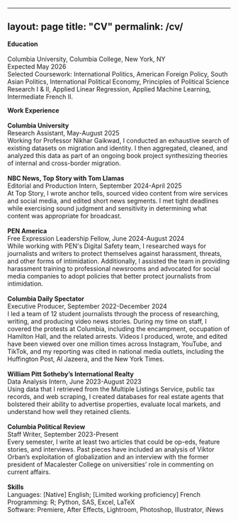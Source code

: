
---
layout: page
title: "CV"
permalink: /cv/
---

**Education**<br><br>
Columbia University, Columbia College, New York, NY<br>
Expected May 2026<br>
Selected Coursework: International Politics, American Foreign Policy, South Asian Politics, International Political Economy, Principles of Political Science Research I & II, Applied Linear Regression, Applied Machine Learning, Intermediate French II. <br>

**Work Experience**<br><br>
**Columbia University**<br>
Research Assistant, May-August 2025<br>
Working for Professor Nikhar Gaikwad, I conducted an exhaustive search of existing datasets on migration and identity. I then aggregated, cleaned, and analyzed this data as part of an ongoing book project synthesizing theories of internal and cross-border migration.<br><br>
**NBC News, Top Story with Tom Llamas**<br>
Editorial and Production Intern, September 2024-April 2025<br>
At Top Story, I wrote anchor tells, sourced video content from wire services and social media, and edited short news segments. I met tight deadlines while exercising sound judgment and sensitivity in determining what content was appropriate for broadcast.<br><br>
**PEN America**<br>
Free Expression Leadership Fellow, June 2024-August 2024<br>
While working with PEN's Digital Safety team, I researched ways for journalists and writers to protect themselves against harassment, threats, and other forms of intimidation. Additionally, I assisted the team in providing harassment training to professional newsrooms and advocated for social media companies to adopt policies that better protect journalists from intimidation.<br><br>
**Columbia Daily Spectator**<br>
Executive Producer, September 2022-December 2024<br>
I led a team of 12 student journalists through the process of researching, writing, and producing video news stories. During my time on staff, I covered the protests at Columbia, including the encampment, occupation of Hamilton Hall, and the related arrests. Videos I produced, wrote, and edited have been viewed over one million times across Instagram, YouTube, and TikTok, and my reporting was cited in national media outlets, including the Huffington Post, Al Jazeera, and the New York Times.<br><br>
**William Pitt Sotheby’s International Realty**<br>
Data Analysis Intern, June 2023-August 2023<br>
Using data that I retrieved from the Multiple Listings Service, public tax records, and web scraping, I created databases for real estate agents that bolstered their ability to advertise properties, evaluate local markets, and understand how well they retained clients.<br><br>
**Columbia Political Review**<br>
Staff Writer, September 2023-Present<br>
Every semester, I write at least two articles that could be op-eds, feature stories, and interviews. Past pieces have included an analysis of Viktor Orban’s exploitation of globalization and an interview with the former president of Macalester College on universities’ role in commenting on current affairs.<br><br>
**Skills**<br>
Languages: [Native] English; [Limited working proficiency] French<br>
Programming: R; Python, SAS, Excel, LaTeX<br>
Software: Premiere, After Effects, Lightroom, Photoshop, Illustrator, iNews


